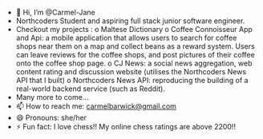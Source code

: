 - 👋 Hi, I’m @Carmel-Jane
- Northcoders Student and aspiring full stack junior software engineer.
- Checkout my projects :
o Maltese Dictionary
o Coffee Connoisseur App and Api: a mobile application that allows users to search for coffee shops near them on a map and collect beans as a reward system. Users can leave reviews for the coffee shops, and post pictures of their coffee onto the coffee shop page.
o	CJ News: a social news aggregation, web content rating and discussion website (utilises the Northcoders News API that I built)
o	Northcoders News API: reproducing the building of a real-world backend service (such as Reddit).
- Many more to come...
- 📫 How to reach me: carmelbarwick@gmail.com
- 😄 Pronouns: she/her
- ⚡ Fun fact: I love chess!! My online chess ratings are above 2200!!

<!---
Carmel-Jane/Carmel-Jane is a ✨ special ✨ repository because its `README.md` (this file) appears on your GitHub profile.
You can click the Preview link to take a look at your changes.
--->
